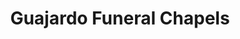 ---
title: "Guajardo Funeral Chapels"
url: /lubbock/guajardo-funeral-chapels/
shop: Bestattungen
---